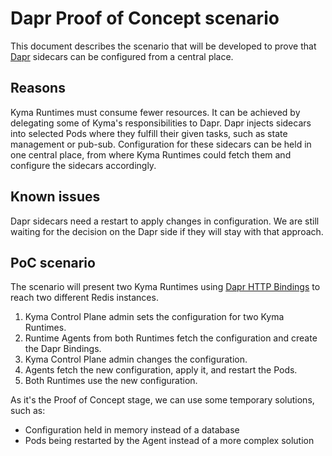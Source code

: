 # Dapr Proof of Concept scenario

This document describes the scenario that will be developed to prove that [Dapr](https://dapr.io/) sidecars can be configured from a central place.

## Reasons

Kyma Runtimes must consume fewer resources. It can be achieved by delegating some of Kyma's responsibilities
to Dapr. Dapr injects sidecars into selected Pods where they fulfill their given tasks, such as state management or pub-sub.
Configuration for these sidecars can be held in one central place, from where Kyma Runtimes could fetch them and configure the
sidecars accordingly.

## Known issues

Dapr sidecars need a restart to apply changes in configuration. We are still waiting for the decision on the Dapr side if
they will stay with that approach.

## PoC scenario

The scenario will present two Kyma Runtimes using [Dapr HTTP Bindings](https://github.com/dapr/docs/blob/master/reference/specs/bindings/http.md) to reach two different Redis instances.

1. Kyma Control Plane admin sets the configuration for two Kyma Runtimes.
2. Runtime Agents from both Runtimes fetch the configuration and create the Dapr Bindings.
3. Kyma Control Plane admin changes the configuration.
4. Agents fetch the new configuration, apply it, and restart the Pods.
5. Both Runtimes use the new configuration.

As it's the Proof of Concept stage, we can use some temporary solutions, such as:
- Configuration held in memory instead of a database
- Pods being restarted by the Agent instead of a more complex solution
